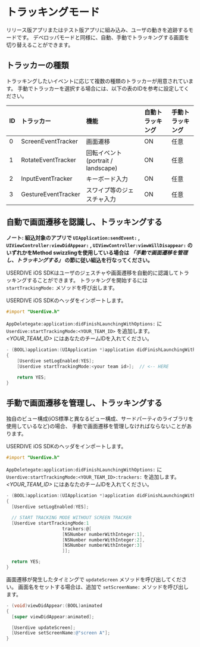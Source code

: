 # トラッキングモード

リリース版アプリまたはテスト版アプリに組み込み、ユーザの動きを追跡するモードです。
デベロッパモードと同様に、自動、手動でトラッキングする画面を切り替えることができます。

## トラッカーの種類

トラッキングしたいイベントに応じて複数の種類のトラッカーが用意されています。
手動でトラッカーを選択する場合には、以下の表のIDを参考に設定してください。

| ID | トラッカー          | 機能                                | 自動トラッキング | 手動トラッキング |
|:---|:--------------------|:------------------------------------|:-----------------|:-----------------|
| 0  | ScreenEventTracker  | 画面遷移                            | ON               | 任意             |
| 1  | RotateEventTracker  | 回転イベント (portrait / landscape) | ON               | 任意             |
| 2  | InputEventTracker   | キーボード入力                      | ON               | 任意             |
| 3  | GestureEventTracker | スワイプ等のジェスチャ入力          | ON               | 任意             |


## 自動で画面遷移を認識し、トラッキングする

**ノート: 組込対象のアプリで `UIApplication:sendEvent:` , `UIViewController:viewDidAppear:` , `UIViewController:viewWillDisappear:` のいずれかをMethod swizzlingを使用している場合は *「手動で画面遷移を管理し、トラッキングする」* の節に従い組込を行なってください。**


USERDIVE iOS SDKはユーザのジェスチャや画面遷移を自動的に認識してトラッキングすることができます。
トラッキングを開始するには `startTrackingMode:` メソッドを呼び出します。

USERDIVE iOS SDKのヘッダをインポートします。

```objective-c
#import "Userdive.h"
```

`AppDeletegate:application:didFinishLaunchingWithOptions:` に `Userdive:startTrackingMode:<YOUR_TEAM_ID>` を追加します。
*<YOUR_TEAM_ID>* にはあなたのチームIDを入れてください。

```objective-c
- (BOOL)application:(UIApplication *)application didFinishLaunchingWithOptions:(NSDictionary *)launchOptions
{
    [Userdive setLogEnabled:YES];
    [Userdive startTrackingMode:<your team id>];  // <-- HERE

    return YES;
}
```

## 手動で画面遷移を管理し、トラッキングする

独自のビュー構成(iOS標準と異なるビュー構成、サードパーティのライブラリを使用しているなど)の場合、
手動で画面遷移を管理しなければならないことがあります。

USERDIVE iOS SDKのヘッダをインポートします。

```objective-c
#import "Userdive.h"
```

`AppDeletegate:application:didFinishLaunchingWithOptions:` に `Userdive:startTrackingMode:<YOUR_TEAM_ID>:trackers:` を追加します。
*<YOUR_TEAM_ID>* にはあなたのチームIDを入れてください。

```objective-c
- (BOOL)application:(UIApplication *)application didFinishLaunchingWithOptions:(NSDictionary *)launchOptions
{
  [Userdive setLogEnabled:YES];

  // START TRACKING MODE WITHOUT SCREEN TRACKER
  [Userdive startTrackingMode:1
                     trackers:@[
                     [NSNumber numberWithInteger:1],
                     [NSNumber numberWithInteger:2],
                     [NSNumber numberWithInteger:3]
                     ]];

  return YES;
}
```

画面遷移が発生したタイミングで `updateScreen` メソッドを呼び出してください。
画面名をセットする場合は、追加で `setScreenName:` メソッドを呼び出します。

```objective-c
- (void)viewDidAppear:(BOOL)animated
{
  [super viewDidAppear:animated];

  [Userdive updateScreen];
  [Userdive setScreenName:@"screen A"];
}
```
